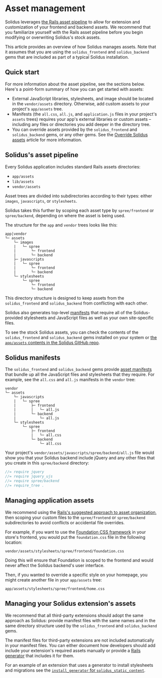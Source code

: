 # Asset management

Solidus leverages [the Rails asset pipeline][rails-assets-pipeline] to allow for
extension and customization of your frontend and backend assets. We recommend
that you familiarize yourself with the Rails asset pipeline before you begin
modifying or overwriting Solidus's stock assets.

This article provides an overview of how Solidus manages assets. Note that it
assumes that you are using the `solidus_frontend` and `solidus_backend` gems
that are included as part of a typical Solidus installation.

## Quick start

For more information about the asset pipeline, see the sections below. Here's a
point-form summary of how you can get started with assets:

- External JavaScript libraries, stylesheets, and image should be located in the
  `vendor/assets` directory. Otherwise, add custom assets to your project's
  `app/assets` tree.
- Manifests (the `all.css`, `all.js`, and `application.js` files in your
  project's `assets` trees) requires your app's external libraries or custom
  assets – including any files or directories you add deeper in the
  directory tree.
- You can override assets provided by the `solidus_frontend` and
  `solidus_backend` gems, or any other gems. See the [Override Solidus
  assets](override-solidus-assets.html) article for more information.

## Solidus's asset pipeline

Every Solidus application includes standard Rails assets directories:

- `app/assets`
- `lib/assets`
- `vendor/assets`

Asset trees are divided into subdirectories according to their types: either
`images`, `javascripts`, or `stylesheets`.

Solidus takes this further by scoping each asset type by `spree/frontend` or
`spree/backend`, depending on where the asset is being used.

The structure for the `app` and `vendor` trees looks like this:

```
app|vendor
└─ assets
    └─ images
    |   └─ spree
    |       └─ frontend
    |       └─ backend
    ├─ javascripts
    |   └─ spree
    |       └─ frontend
    |       └─ backend
    └─ stylesheets
        └─ spree
            └─ frontend
            └─ backend
```

This directory structure is designed to keep assets from the `solidus_frontend`
and `solidus_backend` from conflicting with each other.

Solidus also generates top-level [manifests][rails-manifests] that require all
of the Solidus-provided stylesheets and JavaScript files as well as your own
site-specific files.

To see the stock Solidus assets, you can check the contents of the
`solidus_frontend` and `solidus_backend` gems installed on your system or
[the `app/assets` contents in the Solidus GitHub repo][solidus-assets-contents].

[rails-assets-pipeline]: http://guides.rubyonrails.org/asset_pipeline.html
[rails-manifests]: http://guides.rubyonrails.org/asset_pipeline.html#manifest-files-and-directives
[solidus-assets-contents]: https://github.com/solidusio/solidus/tree/master/frontend/app/assets

## Solidus manifests

The `solidus_frontend` and `solidus_backend` gems provide [asset
manifests][rails-manifests] that bundle up all the JavaScript files and stylesheets
that they require. For example, see the `all.css` and `all.js` manifests in the
`vendor` tree:

```
vendor
└─ assets
    └─ javascripts
    |   └─ spree
    |       ├─ frontend
    |       |   └─ all.js
    |       └─ backend
    |           └─ all.js
    └─ stylesheets
        └─ spree
            ├─ frontend
            |   └─ all.css
            └─ backend
                └─ all.css
```

Your project's `vendor/assets/javascripts/spree/backend/all.js` file would show
you that your Solidus backend include jQuery and any other files that you create
in this `spree/backend` directory:

```javascript
//= require jquery
//= require jquery_ujs
//= require spree/backend
//= require_tree .
```

<!-- TODO:
  Because a typical Solidus installation includes a few manifest files – and
  not all of them have the same name – it might be worthwhile to extend the
  documentation of them.
-->

## Managing application assets

We recommend using the [Rails's suggested approach to asset
organization][asset-organization], then scoping your custom files to the
`spree/frontend` or `spree/backend` subdirectories to avoid conflicts or
accidental file overrides.

For example, if you want to use the [Foundation CSS framework][foundation] in
your store's frontend, you would put the `foundation.css` file in the following
location:

```
vendor/assets/stylesheets/spree/frontend/foundation.css
```

Doing this will ensure that Foundation is scoped to the frontend and would never
affect the Solidus backend's user interface.

Then, if you wanted to override a specific style on your homepage, you might
create another file in your `app/assets` tree:

```
app/assets/stylesheets/spree/frontend/home.css
```

[asset-organization]: http://guides.rubyonrails.org/asset_pipeline.html#asset-organization
[foundation]: https://foundation.zurb.com/

## Managing your Solidus extension's assets

We recommend that all third-party extensions should adopt the same approach
as Solidus: provide manifest files with the same names and in the same
directory structure used by the `solidus_frontend` and `solidus_backend` gems.

The manifest files for third-party extensions are not included automatically in
your manifest files. You can either document how developers should add include
your extension's required assets manually or provide a [Rails
generator][rails-generators] that includes it for them.

For an example of an extension that uses a generator to install stylesheets and
migrations see the [`install_generator` for
`solidus_static_content`][solidus-static-content-install-generator].

[rails-generators]: http://guides.rubyonrails.org/generators.html
[solidus-static-content-install-generator]: https://github.com/solidusio-contrib/solidus_static_content/blob/master/lib/generators/solidus_static_content/install/install_generator.rb

